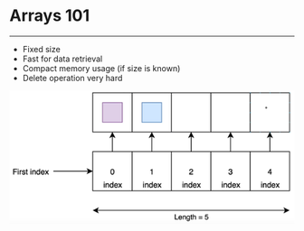 # Arrays 101
------------

-  Fixed size
-  Fast for data retrieval
-  Compact memory usage (if size is known)
-  Delete operation very hard

![Array](screenshot.png)
